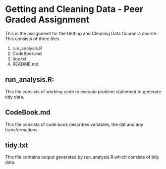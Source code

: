 # Getting and Cleaning Data - Peer Graded Assignment

This is the assignment for the Getting and Cleaning Data Coursera course.
This consists of three files
1. run_analysis.R
2. CodeBook.md
3. tidy.txt
4. README.md


## run_analysis.R:
This file consists of working code to execute problem statement to generate tidy data.

## CodeBook.md
This file consists of code book describes variables, the dat and any transformations

## tidy.txt
This file contains output generated by run_analysis.R
which consists of tidy data.